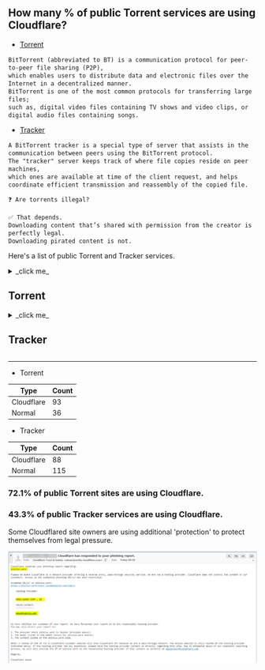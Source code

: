 ## How many % of public Torrent services are using Cloudflare?


- [Torrent](https://en.wikipedia.org/wiki/BitTorrent)
```
BitTorrent (abbreviated to BT) is a communication protocol for peer-to-peer file sharing (P2P), 
which enables users to distribute data and electronic files over the Internet in a decentralized manner.
BitTorrent is one of the most common protocols for transferring large files; 
such as, digital video files containing TV shows and video clips, or digital audio files containing songs.
```

- [Tracker](https://en.wikipedia.org/wiki/BitTorrent_tracker)
```
A BitTorrent tracker is a special type of server that assists in the communication between peers using the BitTorrent protocol.
The "tracker" server keeps track of where file copies reside on peer machines, 
which ones are available at time of the client request, and helps coordinate efficient transmission and reassembly of the copied file.
```

```
❓ Are torrents illegal?

✅ That depends. 
Downloading content that’s shared with permission from the creator is perfectly legal. 
Downloading pirated content is not.
```


Here's a list of public Torrent and Tracker services.


<details>
<summary>_click me_

## Torrent
</summary>

- From
  - [Top 10 Most Popular Torrent Sites of 2020](https://web.archive.org/web/20210427222841/https://torrentfreak.com/top-10-most-popular-torrent-sites-of-2020-200105/)
  - [Top 10 Most Popular Torrent Sites of 2021](https://web.archive.org/web/20210506020609/https://torrentfreak.com/top-torrent-sites-2021-210103/)
  - [24 Best Torrent Sites in April 2021](https://web.archive.org/web/20210413095523/https://troypoint.com/best-torrent-sites/)
  - [the best list of torrent sites](https://web.archive.org/web/20210303164503/https://torrentsites.com/)
- Above sites are 'protected' by Cloudflare.


| Site | Cloudflared |
| --- | --- |
| 1337x.to | Yes |
| 2torrentz.net | Yes |
| academictorrents.com | Yes |
| alt-torrent.com | Yes |
| anidex.info | Yes |
| anime-sharing.com | Yes |
| animebytes.tv | Yes |
| animekaizoku.com | Yes |
| animetorrents.me | Yes |
| animetosho.org | No |
| arenabg.com | No |
| audiobookbay.nl | No |
| baconbits.org | No |
| badasstorrents.com | Yes |
| baibako.tv | No |
| bakabt.me | Yes |
| bibliotik.me | Yes |
| bitnova.info | Yes |
| bitspyder.net | No |
| broadcasthe.net | Yes |
| btdig.com | Yes |
| crotorrents.com | Yes |
| dirtytorrents.com | No |
| ebookee.com | No |
| elite-tracker.net | No |
| ethor.net | Yes |
| ettvtorrents.com | Yes |
| extratorrent.si | Yes |
| extratorrents.it | Yes |
| eztv.re | Yes |
| fast-torrent.ru | Yes |
| fitgirl-repacks.site | Yes |
| gazellegames.net | No |
| glodls.to | Yes |
| hd-space.org | Yes |
| hdbits.org | No |
| hdreactor.club | No |
| horriblesubs.info | Yes |
| ibit.to | Yes |
| idope.se | Yes |
| ilcorsaronero.link | Yes |
| immortalseed.me | No |
| isohunts.to | Yes |
| katcr.to | Yes |
| kinozal.tv | Yes |
| libgen.is | No |
| limetorrents.cyou | Yes |
| manybooks.net | Yes |
| masters-tb.com | Yes |
| mma-torrents.com | No |
| monova.org | Yes |
| nyaa.si | No |
| otorrents.com | No |
| passthepopcorn.me | Yes |
| pirateiro.com | Yes |
| pt.hd4fans.org | Yes |
| rarbg.to | No |
| redacted.ch | No |
| riperam.org | No |
| rutracker.org | Yes |
| snowfl.com | Yes |
| subsplease.org | Yes |
| t3nnis.tv | No |
| tamilrockers.ws | Yes |
| telechargerjeuxtorrent.com | Yes |
| thepiratebay.org | Yes |
| torrends.to | Yes |
| torrentgalaxy.to | Yes |
| torrentseeker.com | Yes |
| torrentz2.is | Yes |
| torrentzeu.org | No |
| totheglory.im | Yes |
| tp.m-team.cc | Yes |
| tracker.cztorrent.net | Yes |
| turktorrent.us | Yes |
| tv-vault.me | Yes |
| watchsomuch.com | Yes |
| www.anime-ultime.net | No |
| www.anirena.com | Yes |
| www.bigfangroup.org | Yes |
| www.bittorrent.am | No |
| www.books-share.com | No |
| www.bookyards.com | Yes |
| www.cinemageddon.net | Yes |
| www.demonoid.is | Yes |
| www.divxtotal.ch | Yes |
| www.elitetorrent.com | Yes |
| www.feedbooks.com | No |
| www.filebase.ws | Yes |
| www.freebookspot.club | No |
| www.freetechbooks.com | No |
| www.ggbases.com | Yes |
| www.gtdb.to | Yes |
| www.gutenberg.org | No |
| www.hdarea.co | Yes |
| www.iptorrents.com | Yes |
| www.limetorrents.info | Yes |
| www.linkomanija.net | No |
| www.magnetdl.com | Yes |
| www.mejortorrento.com | Yes |
| www.montorrent.com | Yes |
| www.myanonamouse.net | No |
| www.p2pbg.com | No |
| www.partis.si | Yes |
| www.pdfbooksworld.com | No |
| www.planetebook.com | Yes |
| www.publicdomaintorrents.info | No |
| www.scenetime.com | Yes |
| www.shanaproject.com | Yes |
| www.skidrowreloaded.com | Yes |
| www.skytorrents.to | Yes |
| www.smashwords.com | No |
| www.tokyotosho.info | Yes |
| www.toorgle.com | Yes |
| www.torlock2.com | Yes |
| www.toros.co | Yes |
| www.torrent9.site | Yes |
| www.torrentdownload.info | Yes |
| www.torrentdownloads.me | Yes |
| www.torrentfunk.com | Yes |
| www.torrenting.com | Yes |
| www.torrentleech.org | Yes |
| www.xspeeds.eu | Yes |
| www.xtorx.com | No |
| www4.01torrent.net | Yes |
| www4.yggtorrent.li | Yes |
| yourbittorrent.com | Yes |
| yts.mx | Yes |
| zooqle.com | Yes |

</details>


<details>
<summary>_click me_

## Tracker
</summary>

| Server | Cloudflared |
| --- | --- |
| 1337.abcvg.info | Yes |
| 3rt.tace.ru | Yes |
| 47.ip-51-68-199.eu | No |
| 5rt.tace.ru | Yes |
| 6ahddutb1ucc3cp.ru | No |
| 6rt.tace.ru | Yes |
| admin.videoenpoche.info | No |
| agusiq-torrents.pl | No |
| anidex.moe | Yes |
| app.icon256.com | Yes |
| aruacfilmes.com.br | No |
| asnet.pw | No |
| atrack.pow7.com | Yes |
| bclearning.top | No |
| bioquantum.co.za | No |
| blokas.io | No |
| bobbialbano.com | No |
| bt.100.pet | No |
| bt.firebit.org | Yes |
| bt.nfshost.com | No |
| bt.okmp3.ru | Yes |
| bt1.archive.org | Yes |
| bt2.54new.com | No |
| bt2.archive.org | Yes |
| bubu.mapfactor.com | No |
| camera.lei001.com | No |
| cdn-1.gamecoast.org | Yes |
| cdn-2.gamecoast.org | Yes |
| code2chicken.nl | No |
| concen.org | No |
| cutiegirl.ru | No |
| daveking.com | No |
| discord.heihachi.pw | Yes |
| drumkitx.com | No |
| edu.uifr.ru | No |
| engplus.ru | No |
| exodus.desync.com | No |
| explodie.org | No |
| fe.dealclub.de | No |
| filetracker.xyz | No |
| free-tracker.zooki.xyz | Yes |
| free.publictracker.xyz | Yes |
| fxtt.ru | No |
| gwp2-v19.rinet.ru | No |
| h4.trakx.nibba.trade | No |
| inferno.demonoid.is | Yes |
| ipv4.tracker.harry.lu | Yes |
| ipv6.tracker.zerobytes.xyz | Yes |
| johnrosen1.com | Yes |
| line-net.ru | No |
| ln.mtahost.co | No |
| mail.realliferpg.de | Yes |
| mail2.zelenaya.net | No |
| mgtracker.org | No |
| movies.zsw.ca | No |
| mts.tvbit.co | No |
| nagios.tks.sumy.ua | No |
| newtoncity.org | No |
| ns3107607.ip-54-36-126.eu | No |
| ns349743.ip-91-121-106.eu | No |
| ns389251.ovh.net | No |
| open.acgnxtracker.com | Yes |
| open.acgtracker.com | Yes |
| open.kickasstracker.com | No |
| open.lolicon.eu | Yes |
| open.publictracker.xyz | Yes |
| open.stealth.si | No |
| openbittorrent.com | No |
| opentor.org | No |
| opentracker.i2p.rocks | No |
| p4p.arenabg.com | No |
| peerfect.org | No |
| pow7.com | Yes |
| pt.lax.mx | Yes |
| public-tracker.zooki.xyz | Yes |
| public.publictracker.xyz | Yes |
| public.tracker.vraphim.com | No |
| retracker.bashtel.ru | No |
| retracker.gorcomnet.ru | No |
| retracker.krs-ix.ru | No |
| retracker.lanta-net.ru | No |
| retracker.mgts.by | No |
| retracker.netbynet.ru | No |
| retracker.nts.su | No |
| retracker.sevstar.net | No |
| retracker.spark-rostov.ru | No |
| retracker.telecom.by | No |
| rt.tace.ru | Yes |
| share.camoe.cn | No |
| storage.groupees.com | Yes |
| t.acg.rip | No |
| t.nyaatracker.com | Yes |
| t.overflow.biz | No |
| t1.leech.ie | Yes |
| t2.leech.ie | Yes |
| t3.leech.ie | Yes |
| thetracker.org | Yes |
| torrentclub.online | No |
| torrentclub.tech | No |
| torrentsmd.eu | Yes |
| torrenttracker.nwc.acsalaska.net | No |
| tr.bangumi.moe | Yes |
| tr.cili001.com | No |
| tr.kxmp.cf | No |
| tr.ready4.icu | Yes |
| tr2.ysagin.top | Yes |
| tracker-cdn.moeking.me | Yes |
| tracker-de.ololosh.space | Yes |
| tracker-udp.gbitt.info | Yes |
| tracker.0x.tf | Yes |
| tracker.aletorrenty.pl | No |
| tracker.altrosky.nl | No |
| tracker.army | No |
| tracker.beeimg.com | Yes |
| tracker.bittor.pw | No |
| tracker.bittorrent.am | No |
| tracker.blacksparrowmedia.net | No |
| tracker.bt-hash.com | No |
| tracker.bt4g.com | Yes |
| tracker.ccp.ovh | Yes |
| tracker.city9x.com | No |
| tracker.coalition.space | Yes |
| tracker.coppersurfer.tk | No |
| tracker.darmowy-torrent.pl | No |
| tracker.devil-torrents.pl | No |
| tracker.dler.org | Yes |
| tracker.eddie4.nl | No |
| tracker.edoardocolombo.eu | Yes |
| tracker.electro-torrent.pl | No |
| tracker.ex.ua | No |
| tracker.fastdownload.xyz | Yes |
| tracker.filemail.com | No |
| tracker.files.fm | Yes |
| tracker.foreverpirates.co | Yes |
| tracker.gbitt.info | Yes |
| tracker.grepler.com | Yes |
| tracker.hama3.net | Yes |
| tracker.imgoingto.icu | Yes |
| tracker.internetwarriors.net | No |
| tracker.iriseden.eu | No |
| tracker.iriseden.fr | No |
| tracker.kali.org | No |
| tracker.kuroy.me | Yes |
| tracker.leechers-paradise.org | No |
| tracker.lelux.fi | No |
| tracker.lilithraws.cf | Yes |
| tracker.loadbt.com | Yes |
| tracker.mg64.net | No |
| tracker.moeking.me | Yes |
| tracker.monitorit4.me | No |
| tracker.moxing.party | Yes |
| tracker.nanoha.org | Yes |
| tracker.nighthawk.pw | Yes |
| tracker.nitrix.me | Yes |
| tracker.noobsubs.net | Yes |
| tracker.nrx.me | No |
| tracker.ololosh.space | Yes |
| tracker.openbittorrent.com | No |
| tracker.opentrackr.org | No |
| tracker.parrotsec.org | Yes |
| tracker.renfei.net | Yes |
| tracker.shkinev.me | No |
| tracker.sigterm.xyz | No |
| tracker.sktorrent.net | No |
| tracker.skyts.net | No |
| tracker.sloppyta.co | No |
| tracker.swateam.org.uk | No |
| tracker.tamersunion.org | Yes |
| tracker.tfile.co | No |
| tracker.theoks.net | Yes |
| tracker.tiny-vps.com | No |
| tracker.tvunderground.org.ru | Yes |
| tracker.uw0.xyz | Yes |
| tracker.v6speed.org | No |
| tracker.vraphim.com | No |
| tracker.yoshi210.com | No |
| tracker.zemoj.com | Yes |
| tracker.zerobytes.xyz | Yes |
| tracker0.ufibox.com | Yes |
| tracker1.bt.moack.co.kr | No |
| tracker1.wasabii.com.tw | No |
| tracker2.christianbro.pw | No |
| tracker2.dler.org | Yes |
| tracker2.indowebster.com | Yes |
| tracker2.itzmx.com | Yes |
| tracker2.wasabii.com.tw | No |
| tracker4.itzmx.com | Yes |
| trakx.herokuapp.com | No |
| trk.publictracker.xyz | Yes |
| tsundere.pw | Yes |
| u.wwwww.wtf | Yes |
| udp-tracker.shittyurl.org | Yes |
| us-tracker.publictracker.xyz | Yes |
| valakas.rollo.dnsabr.com | No |
| vibe.community | Yes |
| vibe.sleepyinternetfun.xyz | Yes |
| vpn.flying-datacenter.de | No |
| vps02.net.orel.ru | No |
| w.wwwww.wtf | Yes |
| wassermann.online | No |
| www.loushao.net | No |
| www.wareztorrent.com | No |
| zephir.monocul.us | No |

</details>


-----


- Torrent

| Type | Count |
| --- | --- | 
| Cloudflare | 93 |
| Normal | 36 |


- Tracker

| Type | Count |
| --- | --- | 
| Cloudflare | 88 |
| Normal | 115 |


### 72.1% of public Torrent sites are using Cloudflare.
### 43.3% of public Tracker services are using Cloudflare.


Some Cloudflared site owners are using additional 'protection' to protect themselves from legal pressure.

![](../image/cloudflare_with_ddosguard.jpg)
